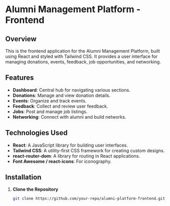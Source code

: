 # Alumni Management Platform - Frontend

## Overview

This is the frontend application for the Alumni Management Platform, built using React and styled with Tailwind CSS. It provides a user interface for managing donations, events, feedback, job opportunities, and networking.

## Features

- **Dashboard**: Central hub for navigating various sections.
- **Donations**: Manage and view donation details.
- **Events**: Organize and track events.
- **Feedback**: Collect and review user feedback.
- **Jobs**: Post and manage job listings.
- **Networking**: Connect with alumni and build networks.

## Technologies Used

- **React**: A JavaScript library for building user interfaces.
- **Tailwind CSS**: A utility-first CSS framework for creating custom designs.
- **react-router-dom**: A library for routing in React applications.
- **Font Awesome / react-icons**: For iconography.

## Installation

1. **Clone the Repository**

   ```bash
   git clone https://github.com/your-repo/alumni-platform-frontend.git
